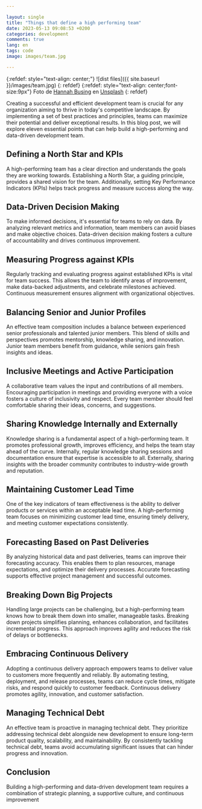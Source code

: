```yaml
---

layout: single
title: "Things that define a high performing team"
date: 2023-05-13 09:08:53 +0200
categories: development
comments: true
lang: en
tags: code
image: images/team.jpg

---
```


{:refdef: style="text-align: center;"}
![dist files]({{ site.baseurl }}/images/team.jpg)
{: refdef}
{:refdef: style="text-align: center;font-size:9px"}
Foto de <a href="https://unsplash.com/@hannahbusing?utm_source=unsplash&utm_medium=referral&utm_content=creditCopyText">Hannah Busing</a> en <a href="https://unsplash.com/es/fotos/Zyx1bK9mqmA?utm_source=unsplash&utm_medium=referral&utm_content=creditCopyText">Unsplash</a>
{: refdef} 

Creating a successful and efficient development team is crucial for any organization aiming to thrive in today's competitive landscape. By implementing a set of best practices and principles, teams can maximize their potential and deliver exceptional results. In this blog post, we will explore eleven essential points that can help build a high-performing and data-driven development team.

Defining a North Star and KPIs
--------------------------------
A high-performing team has a clear direction and understands the goals they are working towards. Establishing a North Star, a guiding principle, provides a shared vision for the team. Additionally, setting Key Performance Indicators (KPIs) helps track progress and measure success along the way.

Data-Driven Decision Making
--------------------------------
To make informed decisions, it's essential for teams to rely on data. By analyzing relevant metrics and information, team members can avoid biases and make objective choices. Data-driven decision making fosters a culture of accountability and drives continuous improvement.

Measuring Progress against KPIs
--------------------------------
Regularly tracking and evaluating progress against established KPIs is vital for team success. This allows the team to identify areas of improvement, make data-backed adjustments, and celebrate milestones achieved. Continuous measurement ensures alignment with organizational objectives.

Balancing Senior and Junior Profiles
--------------------------------
An effective team composition includes a balance between experienced senior professionals and talented junior members. This blend of skills and perspectives promotes mentorship, knowledge sharing, and innovation. Junior team members benefit from guidance, while seniors gain fresh insights and ideas.

Inclusive Meetings and Active Participation
--------------------------------
A collaborative team values the input and contributions of all members. Encouraging participation in meetings and providing everyone with a voice fosters a culture of inclusivity and respect. Every team member should feel comfortable sharing their ideas, concerns, and suggestions.

Sharing Knowledge Internally and Externally
--------------------------------
Knowledge sharing is a fundamental aspect of a high-performing team. It promotes professional growth, improves efficiency, and helps the team stay ahead of the curve. Internally, regular knowledge sharing sessions and documentation ensure that expertise is accessible to all. Externally, sharing insights with the broader community contributes to industry-wide growth and reputation.

Maintaining Customer Lead Time
--------------------------------
One of the key indicators of team effectiveness is the ability to deliver products or services within an acceptable lead time. A high-performing team focuses on minimizing customer lead time, ensuring timely delivery, and meeting customer expectations consistently.

Forecasting Based on Past Deliveries
--------------------------------
By analyzing historical data and past deliveries, teams can improve their forecasting accuracy. This enables them to plan resources, manage expectations, and optimize their delivery processes. Accurate forecasting supports effective project management and successful outcomes.

Breaking Down Big Projects
--------------------------------
Handling large projects can be challenging, but a high-performing team knows how to break them down into smaller, manageable tasks. Breaking down projects simplifies planning, enhances collaboration, and facilitates incremental progress. This approach improves agility and reduces the risk of delays or bottlenecks.

Embracing Continuous Delivery
--------------------------------
Adopting a continuous delivery approach empowers teams to deliver value to customers more frequently and reliably. By automating testing, deployment, and release processes, teams can reduce cycle times, mitigate risks, and respond quickly to customer feedback. Continuous delivery promotes agility, innovation, and customer satisfaction.

Managing Technical Debt
--------------------------------
An effective team is proactive in managing technical debt. They prioritize addressing technical debt alongside new development to ensure long-term product quality, scalability, and maintainability. By consistently tackling technical debt, teams avoid accumulating significant issues that can hinder progress and innovation.

Conclusion
--------------------------------
Building a high-performing and data-driven development team requires a combination of strategic planning, a supportive culture, and continuous improvement
